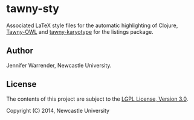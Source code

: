 tawny-sty
=========

Associated LaTeX style files for the automatic highlighting of Clojure, [Tawny-OWL](https://github.com/phillord/tawny-owl) and [tawny-karyotype](https://github.com/jaydchan/tawny-karyotype) for the listings package.

## Author

Jennifer Warrender, Newcastle University.

## License

The contents of this project are subject to the [LGPL License, Version 3.0](LICENSE).

Copyright (C) 2014, Newcastle University
